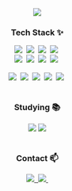 <!--타이틀 부분-->
<div align="center">
  <img src="https://capsule-render.vercel.app/api?type=waving&color=auto&height=300&section=header&text=LEE%20GARAM&fontColor=FFFFFF&fontSize=90&desc=DEVELOPER&descAlignY=40"/>
</div>

<!--내용 부분-->
<h3 align="center">Tech Stack ✨</h3>
<div align="center">
  <img src="https://img.shields.io/badge/vue-9dd84b.svg?style=for-the-badge&logo=vue&logoColor=white" />&nbsp
  <img src="https://img.shields.io/badge/nuxt-009630.svg?style=for-the-badge&logo=nuxt&logoColor=white" />&nbsp
  <img src="https://img.shields.io/badge/javascript-F7DF1E.svg?style=for-the-badge&logo=javascript&logoColor=20232a" />&nbsp
  <img src="https://img.shields.io/badge/typescript-007ACC.svg?style=for-the-badge&logo=typescript&logoColor=white" />&nbsp
</div>

<div align="center">
  <img src="https://img.shields.io/badge/java-FFFFFF?style=for-the-badge&logo=java&logoColor=white" />&nbsp
  <img src="https://img.shields.io/badge/spring-1daabb.svg?style=for-the-badge&logo=spring&logoColor=#6DB33F" />&nbsp
  <img src="https://img.shields.io/badge/springboot-1daabb.svg?style=for-the-badge&logo=springboot&logoColor=#6DB33F" />&nbsp
  <img src="https://img.shields.io/badge/JPA-blue.svg?style=for-the-badge&logo=jpa&logoColor=black" />&nbsp
</div>

<br>

<div align="center">
  <img src="https://img.shields.io/badge/Docker-3670A0?style=for-the-badge&logo=docker&logoColor=white" />&nbsp
  <img src="https://img.shields.io/badge/kubernetes-150458.svg?style=for-the-badge&logo=kubernetes&logoColor=white" />&nbsp
  <img src="https://img.shields.io/badge/Redis-4d77cf.svg?style=for-the-badge&logo=redis&logoColor=red" />&nbsp
  <img src="https://img.shields.io/badge/kafka-FF6D0A.svg?style=for-the-badge&logo=apachekafka&logoColor=white" />&nbsp
  <img src="https://img.shields.io/badge/Nginx-11557c.svg?style=for-the-badge&logo=nginx&logoColor=white" />&nbsp
</div>

<br>

<h3 align="center">Studying 📚</h3>
<div align="center">
  <img src="https://img.shields.io/badge/대용량 아키텍처-FF4154?style=for-the-badge&logo=architecture&logoColor=white" />
  <img src="https://img.shields.io/badge/토비의 스프링-3578E5?style=for-the-badge&logo=spring&logoColor=white" />
</div>

<br>

<!--
<h3 align="center">🛠 Tools 🛠</h3>
<div align="center">
  <img src="https://img.shields.io/badge/git-F05033.svg?style=for-the-badge&logo=git&logoColor=white" />&nbsp
  <img src="https://img.shields.io/badge/github-181717.svg?style=for-the-badge&logo=github&logoColor=white" />&nbsp
  <img src="https://img.shields.io/badge/Notion-F3F3F3.svg?style=for-the-badge&logo=notion&logoColor=black" />&nbsp
</div>
<br>
-->

<h3 align="center">Contact 📫</h3>
<div align="center">
  <a href="https://wise-dev-life.tistory.com/">
    <img src="https://img.shields.io/badge/Tistory-1EBC8F?style=for-the-badge&logo=tistory&logoColor=white"/>&nbsp
  </a>
  <a href="mailto:2garamssi@gmail.com">
    <img
      src="https://img.shields.io/badge/2garamssi@gmail.com-D14836?style=for-the-badge&logo=gmail&logoColor=white"/>&nbsp
  </a>
</div>

<!--
**garamssi/garamssi** is a ✨ _special_ ✨ repository because its `README.md` (this file) appears on your GitHub profile.

Here are some ideas to get you started:

- 🔭 I’m currently working on ...
- 🌱 I’m currently learning ...
- 👯 I’m looking to collaborate on ...
- 🤔 I’m looking for help with ...
- 💬 Ask me about ...
- 📫 How to reach me: ...
- 😄 Pronouns: ...
- ⚡ Fun fact: ...
-->
